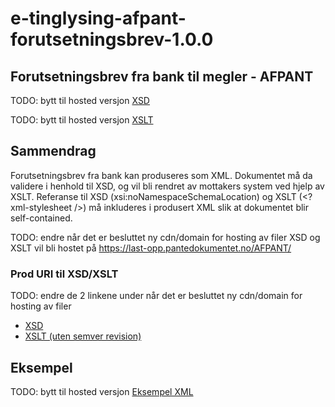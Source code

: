 # e-tinglysing-afpant-forutsetningsbrev-1.0.0
## Forutsetningsbrev fra bank til megler - AFPANT

TODO: bytt til hosted versjon 
[XSD](./afpant-forutsetningsbrev/afpant-forutsetningsbrev-1.0.0.xsd)

TODO: bytt til hosted versjon 
[XSLT](./afpant-forutsetningsbrev/afpant-forutsetningsbrev-1.0.0.xslt)

## Sammendrag
Forutsetningsbrev fra bank kan produseres som XML. Dokumentet må da validere i henhold til XSD, og vil bli rendret av mottakers system ved hjelp av XSLT.
Referanse til XSD (xsi:noNamespaceSchemaLocation) og XSLT (<?xml-stylesheet />) må inkluderes i produsert XML slik at dokumentet blir self-contained.

TODO: endre når det er besluttet ny cdn/domain for hosting av filer
XSD og XSLT vil bli hostet på https://last-opp.pantedokumentet.no/AFPANT/

### Prod URI til XSD/XSLT
TODO: endre de 2 linkene under når det er besluttet ny cdn/domain for hosting av filer
- [XSD](https://last-opp.pantedokumentet.no/AFPANT/afpant-folgebrev-1.0.0.xsd)
- [XSLT (uten semver revision)](https://last-opp.pantedokumentet.no/AFPANT/afpant-folgebrev-1.0.xslt)

## Eksempel
TODO: bytt til hosted versjon 
[Eksempel XML](./afpant-forutsetningsbrev/afpant-forutsetningsbrev-eksempel.html)

